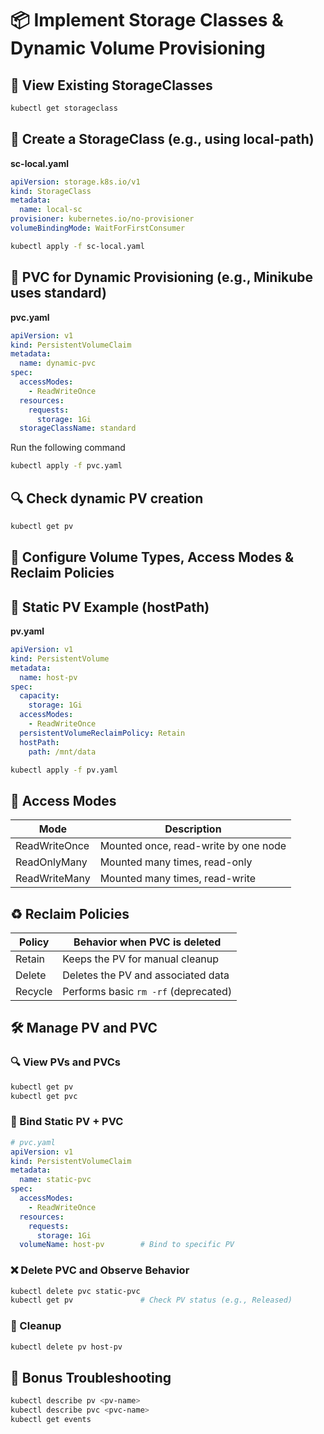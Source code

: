 # 📦 Implement Storage Classes & Dynamic Volume Provisioning

## 🔧 View Existing StorageClasses
```bash
kubectl get storageclass
```

## 🧱 Create a StorageClass (e.g., using local-path)

**sc-local.yaml**

```yaml
apiVersion: storage.k8s.io/v1
kind: StorageClass
metadata:
  name: local-sc
provisioner: kubernetes.io/no-provisioner
volumeBindingMode: WaitForFirstConsumer
```

```bash
kubectl apply -f sc-local.yaml
```

## 🚀 PVC for Dynamic Provisioning (e.g., Minikube uses standard)

**pvc.yaml**

```yaml
apiVersion: v1
kind: PersistentVolumeClaim
metadata:
  name: dynamic-pvc
spec:
  accessModes:
    - ReadWriteOnce
  resources:
    requests:
      storage: 1Gi
  storageClassName: standard
```

Run the following command

```bash
kubectl apply -f pvc.yaml
```

## 🔍 Check dynamic PV creation

```bash
kubectl get pv
```

## 📁 Configure Volume Types, Access Modes & Reclaim Policies
## 📂 Static PV Example (hostPath)


**pv.yaml**

```yaml
apiVersion: v1
kind: PersistentVolume
metadata:
  name: host-pv
spec:
  capacity:
    storage: 1Gi
  accessModes:
    - ReadWriteOnce
  persistentVolumeReclaimPolicy: Retain
  hostPath:
    path: /mnt/data
```

```bash
kubectl apply -f pv.yaml
```

## 🧾 Access Modes
| Mode          | Description                          |
| ------------- | ------------------------------------ |
| ReadWriteOnce | Mounted once, read-write by one node |
| ReadOnlyMany  | Mounted many times, read-only        |
| ReadWriteMany | Mounted many times, read-write       |

## ♻️ Reclaim Policies
| Policy  | Behavior when PVC is deleted         |
| ------- | ------------------------------------ |
| Retain  | Keeps the PV for manual cleanup      |
| Delete  | Deletes the PV and associated data   |
| Recycle | Performs basic `rm -rf` (deprecated) |


## 🛠 Manage PV and PVC

### 🔍 View PVs and PVCs

```bash
kubectl get pv
kubectl get pvc
```

### 🔄 Bind Static PV + PVC

```yaml
# pvc.yaml
apiVersion: v1
kind: PersistentVolumeClaim
metadata:
  name: static-pvc
spec:
  accessModes:
    - ReadWriteOnce
  resources:
    requests:
      storage: 1Gi
  volumeName: host-pv        # Bind to specific PV
```
### ❌ Delete PVC and Observe Behavior

```bash
kubectl delete pvc static-pvc
kubectl get pv               # Check PV status (e.g., Released)
```

### 🧹 Cleanup
```bash
kubectl delete pv host-pv
```

## 🔎 Bonus Troubleshooting

```bash
kubectl describe pv <pv-name>
kubectl describe pvc <pvc-name>
kubectl get events
```